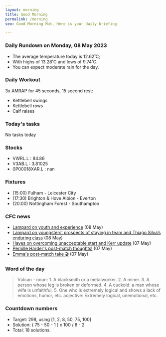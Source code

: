```yaml
---
layout: morning
title: Good Morning
permalink: /morning
seo: Good Morning Mat, Here is your daily briefing

---
```


<!-- weather_marker starts -->
### Daily Rundown on Monday, 08 May 2023

- The average temperature today is 12.62˚C;
- With highs of 13.28˚C and lows of 9.74˚C.
- You can expect moderate rain for the day.

<!-- weather_marker ends -->

### Daily Workout
<!-- workout_marker starts -->
3x AMRAP for 45 seconds, 15 second rest:

- Kettlebell swings
- Kettlebell rows
- Calf raises

<!-- workout_marker ends -->

### Today's tasks
<!-- task_marker starts -->
No tasks today
<!-- task_marker ends -->

### Stocks

<!-- stocks_marker starts -->

- VWRL.L : 84.86
- V3AB.L : 3.81025
- 0P00018XAR.L : nan

<!-- stocks_marker ends -->

### Fixtures

<!-- sports_marker starts -->

<ul>
<li>(15:00) Fulham - Leicester City</li>
<li>(17:30) Brighton & Hove Albion - Everton</li>
<li>(20:00) Nottingham Forest - Southampton</li>
</ul>

<!-- sports_marker ends -->

### CFC news

<!-- cfc_marker starts -->
- [Lampard on youth and experience](https://chelseafc.com/en/news/article/lampard-on-youth-and-experience) (08 May)
- [Lampard on youngsters’ prospects of staying in team and Thiago Silva’s enduring class](https://chelseafc.com/en/news/article/lampard-on-youngsters-prospects-of-staying-in-team-and-thiago-silvas) (08 May)
- [Hayes on overcoming unacceptable start and Kerr update](https://chelseafc.com/en/news/article/hayes-on-overcoming-unacceptable-start-and-kerr-update) (07 May)
- [Pernille Harder's post-match thoughts!](https://chelseafc.com/en/video/harder-webapp-iv) (07 May)
- [Emma's post-match take 🎬](https://chelseafc.com/en/video/hayes-webapp-iv) (07 May)

<!-- cfc_marker ends -->

### Word of the day
<!-- word_marker starts -->

 > Vulcan - noun: 1. A blacksmith or a metalworker. 2. A miner. 3. A person whose leg is broken or deformed. 4. A cuckold: a man whose wife is unfaithful. 5. One who is extremely logical and shows a lack of emotions, humor, etc. adjective: Extremely logical, unemotional, etc.

<!-- word_marker ends -->

### Countdown numbers
<!-- game_marker starts -->

- Target: 298, using [1, 2, 8, 50, 75, 100]
- Solution: ( 75 - 50 - 1 ) x 100 / 8 - 2
- Total: 18 solutions.

<!-- game_marker ends -->
